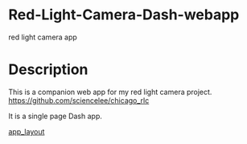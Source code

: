 # Red-Light-Camera-Dash-webapp
red light camera app

# Description
This is a companion web app for my red light camera project. https://github.com/sciencelee/chicago_rlc

It is a single page Dash app.

[app_layout](https://github.com/sciencelee/chicago_rlc/blob/master/images/web_app_screenshot.png?raw=true)
